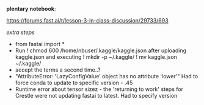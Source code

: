 **plentary notebook**:

https://forums.fast.ai/t/lesson-3-in-class-discussion/29733/693

*extra steps*

* from fastai import *
* Run ! chmod 600 /home/nbuser/.kaggle/kaggle.json after uploading kaggle.json and executing ! mkdir -p ~/.kaggle/
! mv kaggle.json ~/.kaggle/
* accept the terms a second time..?
* "AttributeError: 'LazyConfigValue' object has no attribute 'lower'" Had to force conda to update to specific version - .45
* Runtime error about tensor sizez - the 'returning to work' steps for Crestle were not updating fastai to latest. Had to specify version
